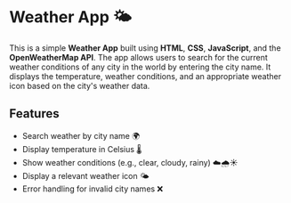 # Weather App 🌤️

This is a simple **Weather App** built using **HTML**, **CSS**, **JavaScript**, and the **OpenWeatherMap API**. The app allows users to search for the current weather conditions of any city in the world by entering the city name. It displays the temperature, weather conditions, and an appropriate weather icon based on the city's weather data.

## Features

- Search weather by city name 🌍
- Display temperature in Celsius 🌡️
- Show weather conditions (e.g., clear, cloudy, rainy) ☁️🌧️☀️
- Display a relevant weather icon 🌤️
- Error handling for invalid city names ❌
